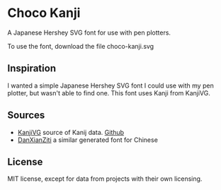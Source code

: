 # Choco Kanji

A Japanese Hershey SVG font for use with pen plotters.

To use the font, download the file choco-kanji.svg

## Inspiration

I wanted a simple Japanese Hershey SVG font I could use with my pen plotter, but wasn't able to find one. This font uses Kanji from KanjiVG.

## Sources

- [KanjiVG](https://kanjivg.tagaini.net/index.html) source of Kanij data. [Github](https://github.com/KanjiVG/kanjivg)
- [DanXianZiti](https://github.com/NicholasARossi/generative_artforms/tree/main/generative_fonts/chinese) a similar generated font for Chinese

## License

MIT license, except for data from projects with their own licensing.